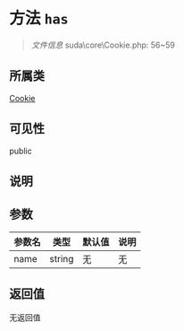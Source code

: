 # 方法 `has`

> *文件信息* suda\core\Cookie.php: 56~59

## 所属类 

[Cookie](../Cookie.md)

## 可见性

public

## 说明



## 参数


| 参数名 | 类型 | 默认值 | 说明 |
|--------|-----|-------|-------|
| name |  string | 无 | 无 |



## 返回值

无返回值
